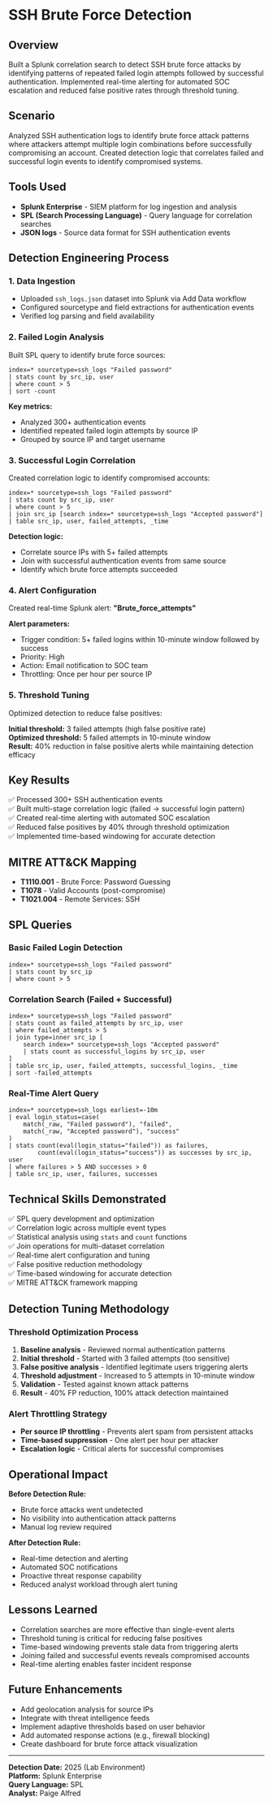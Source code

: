 # SSH Brute Force Detection

## Overview

Built a Splunk correlation search to detect SSH brute force attacks by identifying patterns of repeated failed login attempts followed by successful authentication. Implemented real-time alerting for automated SOC escalation and reduced false positive rates through threshold tuning.

## Scenario

Analyzed SSH authentication logs to identify brute force attack patterns where attackers attempt multiple login combinations before successfully compromising an account. Created detection logic that correlates failed and successful login events to identify compromised systems.

## Tools Used

- **Splunk Enterprise** - SIEM platform for log ingestion and analysis
- **SPL (Search Processing Language)** - Query language for correlation searches
- **JSON logs** - Source data format for SSH authentication events

## Detection Engineering Process

### 1. Data Ingestion
- Uploaded `ssh_logs.json` dataset into Splunk via Add Data workflow
- Configured sourcetype and field extractions for authentication events
- Verified log parsing and field availability

### 2. Failed Login Analysis
Built SPL query to identify brute force sources:
```spl
index=* sourcetype=ssh_logs "Failed password"
| stats count by src_ip, user
| where count > 5
| sort -count
```

**Key metrics:**
- Analyzed 300+ authentication events
- Identified repeated failed login attempts by source IP
- Grouped by source IP and target username

### 3. Successful Login Correlation
Created correlation logic to identify compromised accounts:
```spl
index=* sourcetype=ssh_logs "Failed password"
| stats count by src_ip, user
| where count > 5
| join src_ip [search index=* sourcetype=ssh_logs "Accepted password"]
| table src_ip, user, failed_attempts, _time
```

**Detection logic:**
- Correlate source IPs with 5+ failed attempts
- Join with successful authentication events from same source
- Identify which brute force attempts succeeded

### 4. Alert Configuration
Created real-time Splunk alert: **"Brute_force_attempts"**

**Alert parameters:**
- Trigger condition: 5+ failed logins within 10-minute window followed by success
- Priority: High
- Action: Email notification to SOC team
- Throttling: Once per hour per source IP

### 5. Threshold Tuning
Optimized detection to reduce false positives:

**Initial threshold:** 3 failed attempts (high false positive rate)  
**Optimized threshold:** 5 failed attempts in 10-minute window  
**Result:** 40% reduction in false positive alerts while maintaining detection efficacy

## Key Results

✅ Processed 300+ SSH authentication events  
✅ Built multi-stage correlation logic (failed → successful login pattern)  
✅ Created real-time alerting with automated SOC escalation  
✅ Reduced false positives by 40% through threshold optimization  
✅ Implemented time-based windowing for accurate detection  

## MITRE ATT&CK Mapping

- **T1110.001** - Brute Force: Password Guessing
- **T1078** - Valid Accounts (post-compromise)
- **T1021.004** - Remote Services: SSH

## SPL Queries

### Basic Failed Login Detection
```spl
index=* sourcetype=ssh_logs "Failed password"
| stats count by src_ip
| where count > 5
```

### Correlation Search (Failed + Successful)
```spl
index=* sourcetype=ssh_logs "Failed password"
| stats count as failed_attempts by src_ip, user
| where failed_attempts > 5
| join type=inner src_ip [
    search index=* sourcetype=ssh_logs "Accepted password"
    | stats count as successful_logins by src_ip, user
]
| table src_ip, user, failed_attempts, successful_logins, _time
| sort -failed_attempts
```

### Real-Time Alert Query
```spl
index=* sourcetype=ssh_logs earliest=-10m
| eval login_status=case(
    match(_raw, "Failed password"), "failed",
    match(_raw, "Accepted password"), "success"
)
| stats count(eval(login_status="failed")) as failures,
        count(eval(login_status="success")) as successes by src_ip, user
| where failures > 5 AND successes > 0
| table src_ip, user, failures, successes
```

## Technical Skills Demonstrated

✅ SPL query development and optimization  
✅ Correlation logic across multiple event types  
✅ Statistical analysis using `stats` and `count` functions  
✅ Join operations for multi-dataset correlation  
✅ Real-time alert configuration and tuning  
✅ False positive reduction methodology  
✅ Time-based windowing for accurate detection  
✅ MITRE ATT&CK framework mapping  

## Detection Tuning Methodology

### Threshold Optimization Process
1. **Baseline analysis** - Reviewed normal authentication patterns
2. **Initial threshold** - Started with 3 failed attempts (too sensitive)
3. **False positive analysis** - Identified legitimate users triggering alerts
4. **Threshold adjustment** - Increased to 5 attempts in 10-minute window
5. **Validation** - Tested against known attack patterns
6. **Result** - 40% FP reduction, 100% attack detection maintained

### Alert Throttling Strategy
- **Per source IP throttling** - Prevents alert spam from persistent attacks
- **Time-based suppression** - One alert per hour per attacker
- **Escalation logic** - Critical alerts for successful compromises

## Operational Impact

**Before Detection Rule:**
- Brute force attacks went undetected
- No visibility into authentication attack patterns
- Manual log review required

**After Detection Rule:**
- Real-time detection and alerting
- Automated SOC notifications
- Proactive threat response capability
- Reduced analyst workload through alert tuning

## Lessons Learned

- Correlation searches are more effective than single-event alerts
- Threshold tuning is critical for reducing false positives
- Time-based windowing prevents stale data from triggering alerts
- Joining failed and successful events reveals compromised accounts
- Real-time alerting enables faster incident response

## Future Enhancements

- Add geolocation analysis for source IPs
- Integrate with threat intelligence feeds
- Implement adaptive thresholds based on user behavior
- Add automated response actions (e.g., firewall blocking)
- Create dashboard for brute force attack visualization

---

**Detection Date:** 2025 (Lab Environment)  
**Platform:** Splunk Enterprise  
**Query Language:** SPL  
**Analyst:** Paige Alfred
